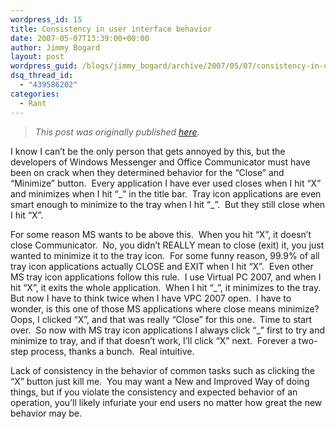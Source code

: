 ```yaml
---
wordpress_id: 15
title: Consistency in user interface behavior
date: 2007-05-07T13:39:00+00:00
author: Jimmy Bogard
layout: post
wordpress_guid: /blogs/jimmy_bogard/archive/2007/05/07/consistency-in-user-interface-behavior.aspx
dsq_thread_id:
  - "439586202"
categories:
  - Rant
---
```

> _This post was originally published [here](http://grabbagoft.blogspot.com/2007/06/consistency-in-user-interface-behavior.html)._

I know I can&#8217;t be the only person that gets annoyed by this, but the developers of Windows Messenger and Office Communicator must have been on crack when they determined behavior for the &#8220;Close&#8221; and &#8220;Minimize&#8221; button.&nbsp; Every application I have ever used closes when I hit &#8220;X&#8221; and minimizes when I hit &#8220;\_&#8221; in the title bar.&nbsp; Tray icon applications are even smart enough to minimize to the tray when I hit &#8220;\_&#8221;.&nbsp; But they still close when I hit &#8220;X&#8221;.

For some reason MS wants to be above this.&nbsp; When you hit &#8220;X&#8221;, it doesn&#8217;t close Communicator.&nbsp; No, you didn&#8217;t REALLY mean to close (exit)&nbsp;it, you just wanted to minimize it to the tray icon.&nbsp; For some funny reason, 99.9% of all tray icon applications actually CLOSE and EXIT when I hit &#8220;X&#8221;.&nbsp; Even other MS tray icon applications follow this rule.&nbsp; I use Virtual PC 2007, and when I hit &#8220;X&#8221;, it exits the whole application.&nbsp; When I hit &#8220;\_&#8221;, it minimizes to the tray.&nbsp; But now I have to think twice when I have VPC 2007 open.&nbsp; I have to wonder, is this one of those MS applications where close means minimize?&nbsp; Oops, I clicked &#8220;X&#8221;, and that was really &#8220;Close&#8221; for this one.&nbsp; Time to start over.&nbsp; So now with MS tray icon applications I always click &#8220;\_&#8221; first to try and minimize to tray, and if that doesn&#8217;t work, I&#8217;ll click &#8220;X&#8221; next.&nbsp; Forever a two-step process, thanks a bunch.&nbsp; Real intuitive.

Lack of consistency in the behavior of common tasks such as clicking the &#8220;X&#8221; button just kill me.&nbsp; You may want a New and Improved Way of doing things, but if you violate the consistency and expected behavior of an operation, you&#8217;ll likely infuriate your end users no matter how great the new behavior may be.